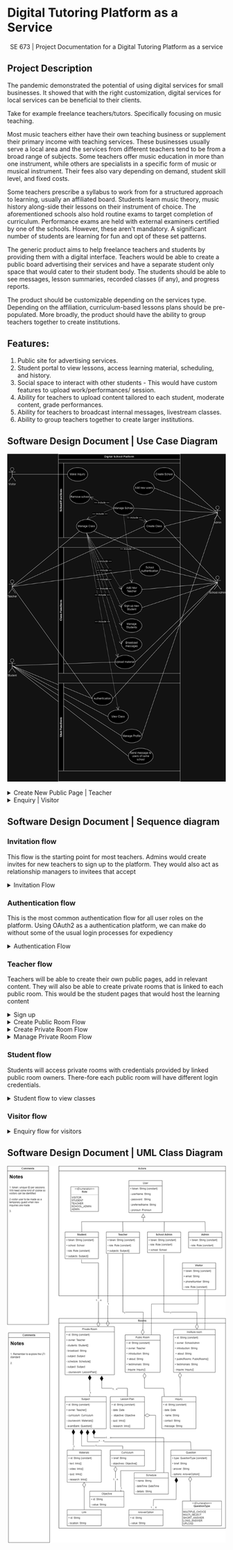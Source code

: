 # Digital Tutoring Platform as a Service
<p style="text-align: center;">SE 673 | Project Documentation for a Digital Tutoring Platform as a service</p>

## Project Description
 
The pandemic demonstrated the potential of using digital services for small businesses. It showed that with the right customization, digital services for local services can be beneficial to their clients. 
 
Take for example freelance teachers/tutors. Specifically focusing on music teaching. 
 
Most music teachers either have their own teaching business or supplement their primary income with teaching services. These businesses usually serve a local area and the services from different teachers tend to be from a broad range of subjects. Some teachers offer music education in more than one instrument, while others are specialists in a specific form of music or musical instrument. Their fees also vary depending on demand, student skill level, and fixed costs. 
 
Some teachers prescribe a syllabus to work from for a structured approach to learning, usually an affiliated board. Students learn music theory, music history along-side their lessons on their instrument of choice. The aforementioned schools also hold routine exams to target completion of curriculum. Performance exams are held with external examiners certified by one of the schools. However, these aren't mandatory. A significant number of students are learning for fun and opt of these set patterns. 
 
The generic product aims to help freelance teachers and students by providing them with a digital interface. Teachers would be able to create a public board advertising their services and have a separate student only space that would cater to their student body. The students should be able to see messages, lesson summaries, recorded classes (if any), and progress reports. 
 
The product should be customizable depending on the services type. Depending on the affiliation, curriculum-based lessons plans should be pre-populated. More broadly, the product should have the ability to group teachers together to create institutions.
 
## Features:

1.	Public site for advertising services.
2.	Student portal to view lessons, access learning material, scheduling, and history.
3.	Social space to interact with other students - This would have custom features to upload work/performances/ session.
4.	Ability for teachers to upload content tailored to each student, moderate content, grade performances.
5.	Ability for teachers to broadcast internal messages, livestream classes.
6.	Ability to group teachers together to create larger institutions.




## Software Design Document | Use Case Diagram
![Use Case](./docs/assets/images/Use%20Case.png)


<details>
  <summary> Create New Public Page | Teacher </summary>

| Description Item         | Description                                              |
|---------------------------|----------------------------------------------------------|
| Use Case ID               | 1                                                        |
| Use Case Description      | Also known as a public page - This is the landing page for all teachers offering their services |
| Actor                     | Teacher                                                  |
| Stakeholders and Needs    | Teacher - to have a digital public space that can be used to advertise services offered |
|                           | Visitor - to discover new teaching services               |
|                           |               |
| Pre-conditions            | User with "Teacher" role has accessed the platform        |
| Trigger                   | Teacher clicks on create new public page                 |
| Post-conditions           | Teacher should have an SEO optimized public page offering teaching services in the local area |
|            |  |
| Basic flow                | 1. Teacher enters the name of the service                 |
|                           | 2. Teacher enters services being offered                  |
|                           | 3. Teacher enters the area of service offering           |
|                           | 4. Teacher enters prices of services being offered       |
|                           | 5. Teacher selects the color theme of the public page     |
|                           | 6. System generates a preview of the public page          |
|                           | 7. Teacher accepts the preview                            |
|                           | 8. Teacher selects the payment plan                        |
|                           | 9. Teacher pays the payment plan                           |
|                           | 10. Page is publicly available                             |
|                           |                                                          |
| Extensions                |                                                          |
|                           |                                                          |
|                           |                                                          |
|                           |                                                          |
|                           |                                                          |
|                           |                                                          |
|                           |                                                          |
|                           |                                                          |
|                           |                                                          |
|                           |                                                          |
|                           |                                                          |
|                           |                                                          |

</details>


<details>
  <summary> Enquiry | Visitor </summary>

| Description Item         | Description                                              |
|---------------------------|----------------------------------------------------------|
| Use Case ID               | 2                                                        |
| Use Case Description      | Visitor Makes an enquiry about a class or school on a public page |
|                           |                                                          |
| Actor                     | Visitor                                                  |
| Stakeholders and Needs    | Teacher - To clarify questions from interested parties about the services being offered |
|                           | School admin - to clarify questions from interested parties about school services |
|                           |                                                          |
| Pre-conditions            | Visitor has accessed the public page of a teacher or school |
| Trigger                   | Visitor has submitted an enquiry form from a public page  |
| Post-conditions           | Enquiry is logged, and public page owners are notified about visitor enquiry |
|                           |                                                          |
| Basic flow                | 1. Visitor accesses the enquiry form                       |
|                           | 2. Visitor fills in form details                           |
|                           | 3. Visitor submits the form                                |
|                           | 4. System logs form details                                |
|                           | 5. Public page owner is notified about the message         |
|                           | 6. Visitor is given a success message, and the form is removed from the screen |
|                           |                                                          |
| Extensions                | 1a Public page load fails                                  |
|                           | 1a1 Visitor is shown an error page                         |
|                           | 2a Form has invalid details                                |
|                           | 2a1 Visitor is shown error messages on form elements      |
|                           | 2a2 Visitor is prompted to correct form details            |
|                           |                                                          |
|                           | 3a Visitor attempted to submit an incomplete form          |
|                           | 3a1 Submit button is not active                            |
|                           | 3a2 Visitor is shown which form fields are required        |
|                           |                                                          |
|                           | 6a Form is valid but submission fails                       |
|                           | 6a1 Enquiry form submission error is returned to Visitor   |
|                           | 6a2 Visitor is shown an appropriate error                  |

</details>


## Software Design Document | Sequence diagram

### Invitation flow
This flow is the starting point for most teachers. Admins would create invites for new teachers to sign up to the platform. They would also act as relationship managers to invitees that accept

<details>
  <summary> Invitation Flow </summary>

![Invite | Admin](./docs/assets/images/Sequence%20Diagram-Invite%20_%20Admin.png)

</details>

### Authentication flow
This is the most common authentication flow for all user roles on the platform. Using OAuth2 as a authentication platform, we can make do without some of the usual login processes for expediency
<details>
  <summary> Authentication Flow </summary>

![Authentication | Users](./docs/assets/images/Sequence%20Diagram-Authentication%20Flow%20_%20User.png)

</details>

### Teacher flow
Teachers will be able to create their own public pages, add in relevant content. They will also be able to create private rooms that is linked to each public room. This would be the student pages that would host the learning content

<details>
  <summary> Sign up </summary>

![Sign up | Teacher](./docs/assets/images/Sequence%20Diagram-Sign-up%20_%20Teacher.png)

</details>

<details>
  <summary> Create Public Room Flow </summary>

![Create Public Room | Teacher](./docs/assets/images/Sequence%20Diagram-Create%20Public%20Page%20_%20Teacher.png)


</details>

<details>
  <summary> Create Private Room Flow </summary>

![Create Private Room | Teacher](./docs/assets/images/Sequence%20Diagram-Create%20Private%20Page%20_%20Teacher.png)


</details>

<details>
  <summary> Manage Private Room Flow </summary>

![Manage Private Room | Teacher](./docs/assets/images/Sequence%20Diagram-Manage%20Class%20_%20Teacher.png)

</details>

### Student flow
Students will access private rooms with credentials provided by linked public room owners. There-fore each public room will have different login credentials.
<details>
  <summary> Student flow to view classes </summary>

![View Class | Student](./docs/assets/images/Sequence%20Diagram-View%20Class%20_%20Student.png)

</details>

### Visitor flow
<details>
  <summary> Enquiry flow for visitors </summary>
  
 
![Enquiry Flow | Visitor](./docs/assets/images/Sequence%20Diagram-Enquiry%20Flow%20_%20Visitor.png)

</details>


## Software Design Document | UML Class Diagram
![UML Class](./docs/assets/uml-classes.png)
